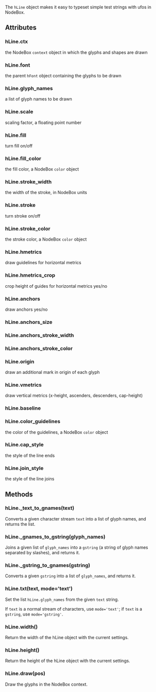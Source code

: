 The `hLine` object makes it easy to typeset simple test strings with ufos in NodeBox.

## Attributes

### hLine.ctx

the NodeBox `context` object in which the glyphs and shapes are drawn

### hLine.font

the parent `hFont` object containing the glyphs to be drawn

### hLine.glyph_names

a list of glyph names to be drawn

### hLine.scale

scaling factor, a floating point number

### hLine.fill

turn fill on/off
    
### hLine.fill_color

the fill color, a NodeBox `color` object
    
### hLine.stroke_width

the width of the stroke, in NodeBox units
    
### hLine.stroke

turn stroke on/off    

### hLine.stroke_color

the stroke color, a NodeBox `color` object
    
### hLine.hmetrics

draw guidelines for horizontal metrics
    
### hLine.hmetrics_crop

crop height of guides for horizontal metrics yes/no
    
### hLine.anchors

draw anchors yes/no
    
### hLine.anchors_size

### hLine.anchors_stroke_width

### hLine.anchors_stroke_color

### hLine.origin

draw an additional mark in origin of each glyph

### hLine.vmetrics

draw vertical metrics (x-height, ascenders, descenders, cap-height)

### hLine.baseline

### hLine.color_guidelines

the color of the guidelines, a NodeBox `color` object

### hLine.cap_style

the style of the line ends

### hLine.join_style

the style of the line joins


## Methods

### hLine.\_text\_to_gnames(text)

Converts a given character stream `text` into a list of glyph names, and returns the list.

### hLine.\_gnames\_to\_gstring(glyph_names)

Joins a given list of `glyph_names` into a `gstring` (a string of glyph names separated by slashes), and returns it.

### hLine.\_gstring\_to\_gnames(gstring)

Converts a given `gstring` into a list of `glyph_names`, and returns it.

### hLine.txt(text, mode='text')

Set the list `hLine.glyph_names` from the given `text` string.

If `text` is a normal stream of characters, use `mode='text'`; if `text` is a `gstring`, use `mode='gstring'`.

### hLine.width()

Return the width of the hLine object with the current settings.

### hLine.height()

Return the height of the hLine object with the current settings.

### hLine.draw(pos)

Draw the glyphs in the NodeBox context.
